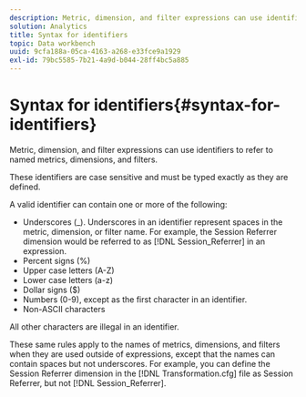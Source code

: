 ```yaml
---
description: Metric, dimension, and filter expressions can use identifiers to refer to named metrics, dimensions, and filters.
solution: Analytics
title: Syntax for identifiers
topic: Data workbench
uuid: 9cfa188a-05ca-4163-a268-e33fce9a1929
exl-id: 79bc5585-7b21-4a9d-b044-28ff4bc5a885
---
```

# Syntax for identifiers{#syntax-for-identifiers}

Metric, dimension, and filter expressions can use identifiers to refer to named metrics, dimensions, and filters.

 These identifiers are case sensitive and must be typed exactly as they are defined.

A valid identifier can contain one or more of the following:

* Underscores (_). Underscores in an identifier represent spaces in the metric, dimension, or filter name. For example, the Session Referrer dimension would be referred to as [!DNL Session_Referrer] in an expression. 
* Percent signs (%) 
* Upper case letters (A-Z) 
* Lower case letters (a-z) 
* Dollar signs ($) 
* Numbers (0-9), except as the first character in an identifier. 
* Non-ASCII characters

All other characters are illegal in an identifier.

These same rules apply to the names of metrics, dimensions, and filters when they are used outside of expressions, except that the names can contain spaces but not underscores. For example, you can define the Session Referrer dimension in the [!DNL Transformation.cfg] file as Session Referrer, but not [!DNL Session_Referrer].
